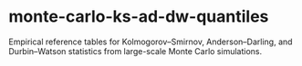 # monte-carlo-ks-ad-dw-quantiles
Empirical reference tables for Kolmogorov–Smirnov, Anderson–Darling, and Durbin–Watson statistics from large-scale Monte Carlo simulations.
